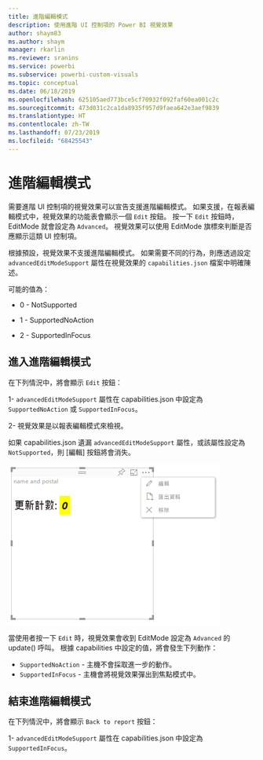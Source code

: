 ```yaml
---
title: 進階編輯模式
description: 使用進階 UI 控制項的 Power BI 視覺效果
author: shaym83
ms.author: shaym
manager: rkarlin
ms.reviewer: sranins
ms.service: powerbi
ms.subservice: powerbi-custom-visuals
ms.topic: conceptual
ms.date: 06/18/2019
ms.openlocfilehash: 625105aed773bce5cf70932f092faf60ea001c2c
ms.sourcegitcommit: 473d031c2ca1da8935f957d9faea642e3aef9839
ms.translationtype: HT
ms.contentlocale: zh-TW
ms.lasthandoff: 07/23/2019
ms.locfileid: "68425543"
---
```

# <a name="advanced-edit-mode"></a>進階編輯模式

需要進階 UI 控制項的視覺效果可以宣告支援進階編輯模式。
如果支援，在報表編輯模式中，視覺效果的功能表會顯示一個 `Edit` 按鈕。
按一下 `Edit` 按鈕時，EditMode 就會設定為 `Advanced`。
視覺效果可以使用 EditMode 旗標來判斷是否應顯示這類 UI 控制項。

根據預設，視覺效果不支援進階編輯模式。
如果需要不同的行為，則應透過設定 `advancedEditModeSupport` 屬性在視覺效果的 `capabilities.json` 檔案中明確陳述。

可能的值為：

- 0 - NotSupported

- 1 - SupportedNoAction

- 2 - SupportedInFocus

## <a name="entering-advanced-edit-mode"></a>進入進階編輯模式

在下列情況中，將會顯示 `Edit` 按鈕：

 1- `advancedEditModeSupport` 屬性在 capabilities.json 中設定為 `SupportedNoAction` 或 `SupportedInFocus`。

 2- 視覺效果是以報表編輯模式來檢視。

如果 capabilities.json 遺漏 `advancedEditModeSupport` 屬性，或該屬性設定為 `NotSupported`，則 [編輯] 按鈕將會消失。

![進入編輯模式](./media/edit-mode.png)

當使用者按一下 `Edit` 時，視覺效果會收到 EditMode 設定為 `Advanced` 的 update() 呼叫。
根據 capabilities 中設定的值，將會發生下列動作：

* `SupportedNoAction` - 主機不會採取進一步的動作。
* `SupportedInFocus` - 主機會將視覺效果彈出到焦點模式中。

## <a name="exiting-advanced-edit-mode"></a>結束進階編輯模式

在下列情況中，將會顯示 `Back to report` 按鈕：

1- `advancedEditModeSupport` 屬性在 capabilities.json 中設定為 `SupportedInFocus`。
